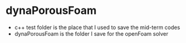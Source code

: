 # dynaPorousFoam

- c++ test folder is the place that I used to save the mid-term codes
- dynaPorousFoam is the folder I save for the openFoam solver
